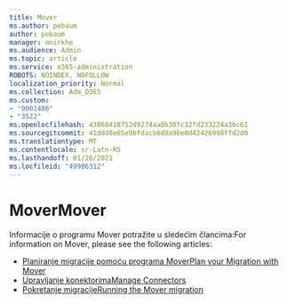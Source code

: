 ```yaml
---
title: Mover
ms.author: pebaum
author: pebaum
manager: mnirkhe
ms.audience: Admin
ms.topic: article
ms.service: o365-administration
ROBOTS: NOINDEX, NOFOLLOW
localization_priority: Normal
ms.collection: Adm_O365
ms.custom:
- "9001486"
- "3522"
ms.openlocfilehash: 43868418752d9274aa0b30fc32fd233224a3bc61
ms.sourcegitcommit: 41ddd8e65e9bfdacb6d8a96e0d42426998ffd2d0
ms.translationtype: MT
ms.contentlocale: sr-Latn-RS
ms.lasthandoff: 01/26/2021
ms.locfileid: "49986312"
---
```

# <a name="mover"></a><span data-ttu-id="45e80-102">Mover</span><span class="sxs-lookup"><span data-stu-id="45e80-102">Mover</span></span>

<span data-ttu-id="45e80-103">Informacije o programu Mover potražite u sledećim člancima:</span><span class="sxs-lookup"><span data-stu-id="45e80-103">For information on Mover, please see the following articles:</span></span>

- [<span data-ttu-id="45e80-104">Planiranje migracije pomoću programa Mover</span><span class="sxs-lookup"><span data-stu-id="45e80-104">Plan your Migration with Mover</span></span>](https://docs.microsoft.com/sharepointmigration/mover-plan-migration)
- [<span data-ttu-id="45e80-105">Upravljanje konektorima</span><span class="sxs-lookup"><span data-stu-id="45e80-105">Manage Connectors</span></span>](https://docs.microsoft.com/sharepointmigration/mover-manage-connectors)
- [<span data-ttu-id="45e80-106">Pokretanje migracije</span><span class="sxs-lookup"><span data-stu-id="45e80-106">Running the Mover migration</span></span>](https://docs.microsoft.com/sharepointmigration/mover-running-migration)
